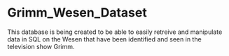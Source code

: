 # Grimm_Wesen_Dataset

This database is being created to be able to easily retreive and manipulate data in SQL on the Wesen that have been identified and seen in the television show Grimm.
